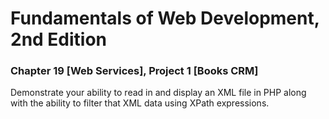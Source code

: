 # Fundamentals of Web Development, 2nd Edition
### Chapter 19 [Web Services], Project 1 [Books CRM]

Demonstrate your ability to read in and display an XML file in PHP along with the
ability to filter that XML data using XPath expressions.